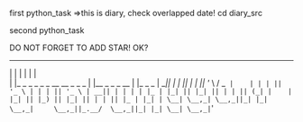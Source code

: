 
first python_task
=>this is diary, check overlapped date!
cd diary_src 

second python_task


DO NOT FORGET TO ADD STAR! OK?


 _                                           _                    _          
| |                                         | |                  | |         
| |_  _   _  _   _  _ __    __ _      _   _ | |__   _   _  _ __  | |_  _   _ 
| __|| | | || | | || '_ \  / _` |    | | | || '_ \ | | | || '_ \ | __|| | | |
| |_ | |_| || |_| || | | || (_| |    | |_| || |_) || |_| || | | || |_ | |_| |
 \__| \__,_| \__,_||_| |_| \__,_|     \__,_||_.__/  \__,_||_| |_| \__| \__,_|`'



